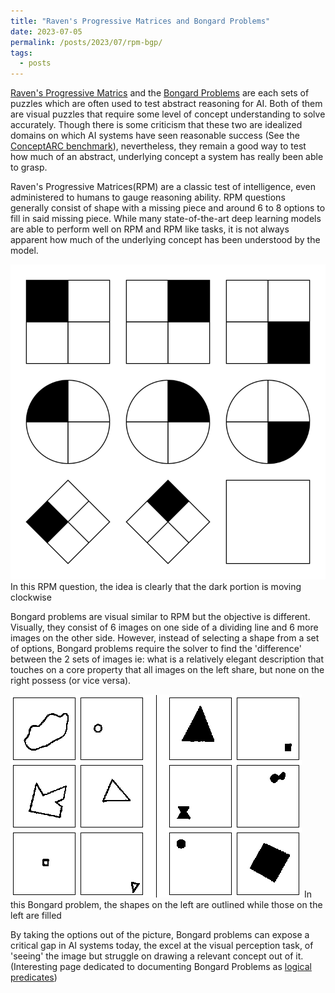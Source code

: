 ```yaml
---
title: "Raven's Progressive Matrices and Bongard Problems"
date: 2023-07-05
permalink: /posts/2023/07/rpm-bgp/
tags:
  - posts
---
```


[Raven's Progressive Matrics](https://en.wikipedia.org/wiki/Raven%27s_Progressive_Matrices) and the [Bongard Problems](https://www.oebp.org/welcome.php)
are each sets of puzzles which are often used to test abstract reasoning for AI. Both of them are visual puzzles that require some level of 
concept understanding to solve accurately. Though there is some criticism that these two are idealized domains on which AI systems have seen 
reasonable success (See the [ConceptARC benchmark](https://arxiv.org/abs/2305.07141)), nevertheless, they remain a good way to test how much of an
abstract, underlying concept a system has really been able to grasp.

Raven's Progressive Matrices(RPM) are a classic test of intelligence, even administered to humans to gauge reasoning ability. RPM questions generally
consist of shape with a missing piece and around 6 to 8 options to fill in said missing piece. While many state-of-the-art deep learning models are able
to perform well on RPM and RPM like tasks, it is not always apparent how much of the underlying concept has been understood by the model.

<img src='/images/rpm.png'>
In this RPM question, the idea is clearly that the dark portion is moving clockwise <br/>


Bongard problems are visual similar to RPM but the objective is different. Visually, they consist of 6 images on one side of a dividing line and 6
more images on the other side. However, instead of selecting a shape from a set of options, Bongard problems require the solver to find the 'difference'
between the 2 sets of images ie: what is a relatively elegant description that touches on a core property that all images on the left share, but none on
the right possess (or vice versa). 

<img src='/images/bongard.png'>
In this Bongard problem, the shapes on the left are outlined while those on the left are filled <br/>


By taking the options out of the picture, Bongard problems can expose a critical gap in AI systems today, the excel
at the visual perception task, of 'seeing' the image but struggle on drawing a relevant concept out of it. (Interesting page dedicated to documenting
Bongard Problems as [logical predicates](https://www.oebp.org/search.php?q=TRIANGLE&meta=no))


